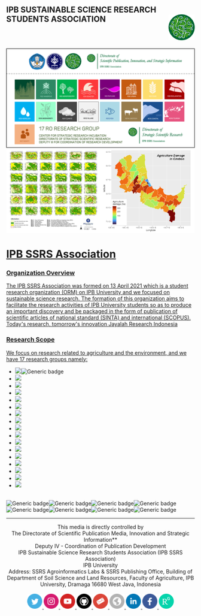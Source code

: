 ## IPB SUSTAINABLE SCIENCE RESEARCH STUDENTS ASSOCIATION <a href="https://ssrs.ipb.ac.id/"><img src="https://github.com/ipbssrs/ipbssrs/blob/693d507fb5bb54c072fa98cbe94a675ad8128b74/figure-depan/Logo2_kecil.png" align="right" width="70" />
<br />
<br />


![logo](https://github.com/ipbssrs/ipbssrs/blob/cdb6e10676bc227677b02ff79f45ec5500517bf3/17%20RO_b.png)
 <a href="https://iopscience.iop.org/article/10.1088/1755-1315/918/1/012011/meta">
  <img src="https://github.com/ipbssrs/ipbssrs/blob/eafa1f3e47d7f4bc30c6d239a0aef5d3762f2f89/figure-depan/Isatrop-peta.png" alt="Vegetation-Map" title="Vegetation Map" width="50%" align="center"/><a href="https://github.com/ipbssrs/RO7-Food"><img src="https://github.com/ipbssrs/ipbssrs/blob/eafa1f3e47d7f4bc30c6d239a0aef5d3762f2f89/figure-depan/agroloss-peta.png" alt="Agriculture-Loss" title="Agriculture Loss" width="50%" align="center"/>

# IPB SSRS Association
### Organization Overview
The IPB SSRS Association was formed on 13  April 2021 which is a student research organization (ORM) on IPB University and we focused on sustainable science research. The formation of this organization aims to facilitate the research activities of IPB University students so as to produce an important discovery and be packaged in the form of publication of scientific articles of national standard (SINTA) and international (SCOPUS). Today's research, tomorrow's innovation Jayalah Research Indonesia

### Research Scope
We focus on research related to agriculture and the environment, and we have 17 research groups namely:
* [![](https://img.shields.io/badge/RO1-Forest-darkgreen?style=for-the-badge)](https://github.com/ipbssrs/RO1-Forest)![Generic badge](http://img.shields.io/badge/hello-world-green?labelColor=pink)
* [![](https://img.shields.io/badge/RO2-Mangrove-seagreen?style=for-the-badge)](https://github.com/ipbssrs/RO2-Mangrove)
* [![](https://img.shields.io/badge/RO3-Agroforestry-green?style=for-the-badge)](https://github.com/ipbssrs/RO3-Agroforestry)
* [![](https://img.shields.io/badge/RO4-Disaster-red?style=for-the-badge)](https://github.com/ipbssrs/RO4-Disaster)
* [![](https://img.shields.io/badge/RO5-Peatland-purple?style=for-the-badge)](https://github.com/ipbssrs/RO5-Peatland)
* [![](https://img.shields.io/badge/RO6-Urban-darkgoldenrod?style=for-the-badge)](https://github.com/ipbssrs/RO6-Urban)
* [![](https://img.shields.io/badge/RO7-Food-gold?style=for-the-badge)](https://github.com/ipbssrs/RO7-Food)
* [![](https://img.shields.io/badge/RO8-Reclamation-darkred?style=for-the-badge)](https://github.com/ipbssrs/RO8-Reclamation)
* [![](https://img.shields.io/badge/RO9-Hydrology-blue?style=for-the-badge)](https://github.com/ipbssrs/RO9-Hydrology)
* [![](https://img.shields.io/badge/RO10-Biodiversity-aquamarine?style=for-the-badge)](https://github.com/ipbssrs/RO10-Biodiversity)
* [![](https://img.shields.io/badge/RO11-Climate-grey?style=for-the-badge)](https://github.com/ipbssrs/RO11-Climate)
* [![](https://img.shields.io/badge/RO12-Village-darkgrey?style=for-the-badge)](https://github.com/ipbssrs/RO12-Village)
* [![](https://img.shields.io/badge/RO13-Fish-darkturquoise?style=for-the-badge)](https://github.com/ipbssrs/RO13-Fish)
* [![](https://img.shields.io/badge/RO14-Livestock-darkkhaki?style=for-the-badge)](https://github.com/ipbssrs/RO14-Livestock)
* [![](https://img.shields.io/badge/RO15-Coastal-darkgrey?style=for-the-badge)](https://github.com/ipbssrs/RO15-Coastal)
* [![](https://img.shields.io/badge/RO16-Tourism-pink?style=for-the-badge)](https://github.com/ipbssrs/RO16-Tourism)
* [![](https://img.shields.io/badge/RO17-Society-orange?style=for-the-badge)](https://github.com/ipbssrs/RO17-Society)
  
  
<br /> ![Generic badge](https://img.shields.io/badge/RStudio-75AADB?style=for-the-badge&logo=RStudio&logoColor=white)![Generic badge](https://img.shields.io/badge/Colab-F9AB00?style=for-the-badge&logo=googlecolab&color=525252)![Generic badge](https://img.shields.io/badge/Visual_Studio-5C2D91?style=for-the-badge&logo=visual%20studio&logoColor=white)![Generic badge](https://img.shields.io/badge/Spyder%20Ide-FF0000?style=for-the-badge&logo=spyder%20ide&logoColor=white)
<br /> ![Generic badge](https://img.shields.io/badge/R-276DC3?style=for-the-badge&logo=r&logoColor=white)![Generic badge](https://img.shields.io/badge/JavaScript-F7DF1E?style=for-the-badge&logo=javascript&logoColor=black)![Generic badge](https://img.shields.io/badge/Python-14354C?style=for-the-badge&logo=python&logoColor=white)![Generic badge](https://img.shields.io/badge/Markdown-000000?style=for-the-badge&logo=markdown&logoColor=white)
________________________________________________________________________________________________________________________________________________________

<p align="center">
 This media is directly controlled by 
 <br /> The Directorate of Scientific Publication Media, Innovation and Strategic Information**
 <br /> Deputy IV - Coordination of Publication Development 
 <br /> IPB Sustainable Science Research Students Association (IPB SSRS Association)
 <br /> IPB University
<br /> Address: SSRS Agroinformatics Labs & SSRS Publishing Office, Building of Department of Soil Science and Land Resources, Faculty of Agriculture, IPB University, Dramaga 16680 West Java, Indonesia
<br /> 
<br /> <a href="https://twitter.com/ipbssrs_assoc">
  <img src="https://github.com/ipbssrs/ipbssrs/blob/9d7075b4b916601af7be6b1a809b79ca3ae9e6c5/logo-media/twitter.png" alt="Twitter" title="Twitter" width="40" height="40" /><a href="https://www.instagram.com/ipbssrs.assoc/">
  <img src="https://github.com/ipbssrs/ipbssrs/blob/9d7075b4b916601af7be6b1a809b79ca3ae9e6c5/logo-media/instagram.png" alt="instagram" title="instagram" width="40" height="40" /><a href="https://www.youtube.com/@ipbssrsassociation254">
  <img src="https://github.com/ipbssrs/ipbssrs/blob/9d7075b4b916601af7be6b1a809b79ca3ae9e6c5/logo-media/youtube.png" alt="youtube" title="youtube" width="40" height="40" /><a href="https://github.com/ipbssrs">
  <img src="https://github.com/ipbssrs/ipbssrs/blob/9d7075b4b916601af7be6b1a809b79ca3ae9e6c5/logo-media/github.png" alt="github" title="github" width="40" height="40" /><a href="ssrs@apps.ipb.ac.id">
  <img src="https://github.com/ipbssrs/ipbssrs/blob/9d7075b4b916601af7be6b1a809b79ca3ae9e6c5/logo-media/mail.png" alt="mail" title="mail" width="40" height="40" /><a href="https://ssrs.ipb.ac.id/">
  <img src="https://github.com/ipbssrs/ipbssrs/blob/9d7075b4b916601af7be6b1a809b79ca3ae9e6c5/logo-media/www.png" alt="website" title="website" width="40" height="40" /><a href="https://www.linkedin.com/company/ipb-sustainable-science-research-students-association/">
  <img src="https://github.com/ipbssrs/ipbssrs/blob/9d7075b4b916601af7be6b1a809b79ca3ae9e6c5/logo-media/linkedin.png" alt="Linkedin" title="Linkedin" width="40" height="40" /><a href="https://www.facebook.com/people/IPB-SSRS-Association/100082564195815/">
  <img src="https://github.com/ipbssrs/ipbssrs/blob/9d7075b4b916601af7be6b1a809b79ca3ae9e6c5/logo-media/facebook.png" alt="facebook" title="facebook" width="40" height="40" /><a href="https://www.researchgate.net/lab/IPB-SSRS-Association-Ipb-Ssrs-Association-2">
  <img src="https://github.com/ipbssrs/ipbssrs/blob/72c1d782bba8589d5429e8cb2426dccf50f11b6e/logo-media/1200px-ResearchGate_icon_SVG.svg.png" alt="ResearchGate" title="ResearchGate" width="40" height="40" />
</p>
